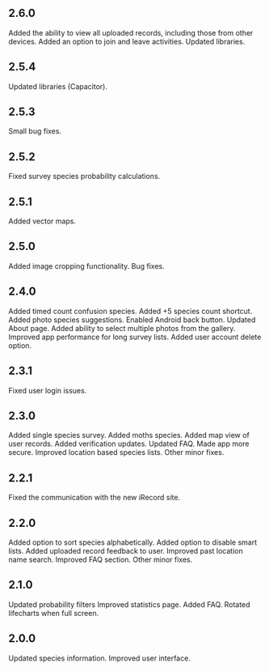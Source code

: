## 2.6.0

Added the ability to view all uploaded records, including those from other devices.
Added an option to join and leave activities.
Updated libraries.

## 2.5.4

Updated libraries (Capacitor).

## 2.5.3

Small bug fixes.

## 2.5.2

Fixed survey species probability calculations.

## 2.5.1

Added vector maps.

## 2.5.0

Added image cropping functionality.
Bug fixes.

## 2.4.0

Added timed count confusion species.
Added +5 species count shortcut.
Added photo species suggestions.
Enabled Android back button.
Updated About page.
Added ability to select multiple photos from the gallery.
Improved app performance for long survey lists.
Added user account delete option.

## 2.3.1

Fixed user login issues.

## 2.3.0

Added single species survey.
Added moths species.
Added map view of user records.
Added verification updates.
Updated FAQ.
Made app more secure.
Improved location based species lists.
Other minor fixes.

## 2.2.1

Fixed the communication with the new iRecord site.

## 2.2.0

Added option to sort species alphabetically.
Added option to disable smart lists.
Added uploaded record feedback to user.
Improved past location name search.
Improved FAQ section.
Other minor fixes.

## 2.1.0

Updated probability filters
Improved statistics page.
Added FAQ.
Rotated lifecharts when full screen.

## 2.0.0

Updated species information.
Improved user interface.
